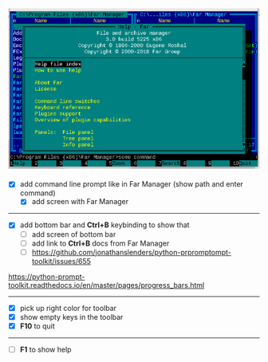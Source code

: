 ![Far Manager Help](screens/help.png)
---
* [x] add command line prompt like in Far Manager (show path and enter command)
  * [x] add screen with Far Manager
---
* [x] add bottom bar and **Ctrl+B** keybinding to show that
  * [ ] add screen of bottom bar
  * [ ] add link to **Ctrl+B** docs from Far Manager
  * [ ] https://github.com/jonathanslenders/python-prpromptompt-toolkit/issues/655

https://python-prompt-toolkit.readthedocs.io/en/master/pages/progress_bars.html

---
* [x] pick up right color for toolbar
* [x] show empty keys in the toolbar
* [x] **F10** to quit
---
* [ ] **F1** to show help
